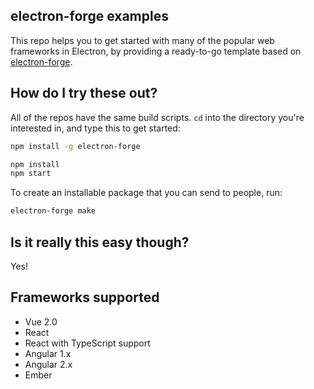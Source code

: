 ## electron-forge examples

This repo helps you to get started with many of the popular web frameworks in Electron, by providing a ready-to-go template based on [electron-forge](https://github.com/electron-userland/electron-forge/).

## How do I try these out?

All of the repos have the same build scripts. `cd` into the directory you're interested in, and type this to get started:

```sh
npm install -g electron-forge

npm install
npm start
```

To create an installable package that you can send to people, run:

```sh
electron-forge make
```

## Is it really this easy though?

Yes!

## Frameworks supported

* Vue 2.0
* React
* React with TypeScript support
* Angular 1.x
* Angular 2.x
* Ember